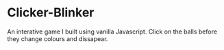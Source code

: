 # Clicker-Blinker

An interative game I built using vanilla Javascript. Click on the balls before they change colours and dissapear. 
